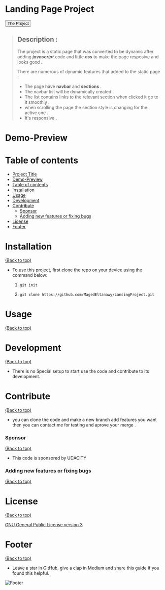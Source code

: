 # Landing Page Project

<button type="button" name="button" onclick="https://github.com/MagedEltanawy/LandingProject.git">The Project</button>

<!--![COver Image "Javascript Github"](./javaScript.png)-->

> ## Description :
>
>
> The project is a static page that was converted to be dynamic after adding ***javascript*** code and little ***css*** to make
> the page resposive and looks good .
> 
> There are numerous of dynamic features that added to the static page :
> - The page have **navbar** and **sections** .  
> - The navbar list will be dynamically created .  
> - The list contains links to the relevant section when clicked it go to it smoothly .  
> - when scrolling the page the section style is changing for the active one .  
> - It's responsive . 


# Demo-Preview

<!-- Add a demo for your project -->

# Table of contents


- [Project Title](#project-title)
- [Demo-Preview](#demo-preview)
- [Table of contents](#table-of-contents)
- [Installation](#installation)
- [Usage](#usage)
- [Development](#development)
- [Contribute](#contribute)
    - [Sponsor](#sponsor)
    - [Adding new features or fixing bugs](#adding-new-features-or-fixing-bugs)
- [License](#license)
- [Footer](#footer)

# Installation
[(Back to top)](#table-of-contents)

- To use this project, first clone the repo on your device using the command below:

	1. ```git init```

	2. ```git clone https://github.com/MagedEltanawy/LandingProject.git```

# Usage
[(Back to top)](#table-of-contents)

<!-- This is optional and it is used to give the user info on how to use the project after installation. This could be added in the Installation section also. -->

# Development
[(Back to top)](#table-of-contents)

 - There is no Special setup to start use the code and contribute to its development.

# Contribute
[(Back to top)](#table-of-contents)

 - you can clone the code and make a new branch add features you want then you can contact me for testing and aprove your merge .

### Sponsor
[(Back to top)](#table-of-contents)

 - This code is sponsored by UDACITY

### Adding new features or fixing bugs
[(Back to top)](#table-of-contents)

# License
[(Back to top)](#table-of-contents)

[GNU General Public License version 3](https://opensource.org/licenses/GPL-3.0)

# Footer
[(Back to top)](#table-of-contents)

- Leave a star in GitHub, give a clap in Medium and share this guide if you found this helpful.

![Footer](https://img.shields.io/github/stars/MagedEltanawy?style=social)
